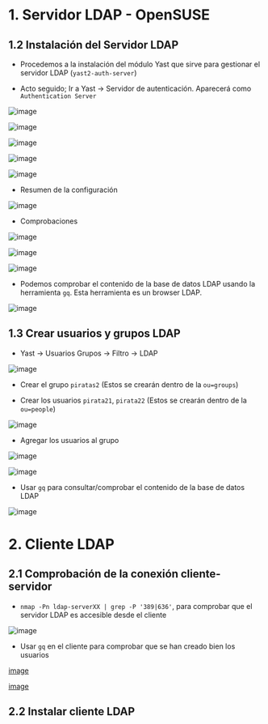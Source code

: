 # 1. Servidor LDAP - OpenSUSE

## 1.2 Instalación del Servidor LDAP

* Procedemos a la instalación del módulo Yast que sirve para gestionar el servidor LDAP (`yast2-auth-server`)

* Acto seguido; Ir a Yast -> Servidor de autenticación. Aparecerá como `Authentication Server`

![image](images/Selección_001.png)

![image](images/Selección_002.png)

![image](images/Selección_003.png)

![image](images/Selección_004.png)

![image](images/Selección_005.png)

* Resumen de la configuración

![image](images/Selección_006.png)

* Comprobaciones

![image](images/Selección_007.png)

![image](images/Selección_008.png)

![image](images/Selección_009.png)

* Podemos comprobar el contenido de la base de datos LDAP usando la herramienta `gq`. Esta herramienta es un browser LDAP.

![image](images/Selección_010.png)

## 1.3 Crear usuarios y grupos LDAP

* Yast -> Usuarios Grupos -> Filtro -> LDAP

![image](images/Selección_011.png)

* Crear el grupo `piratas2` (Estos se crearán dentro de la `ou=groups`)

* Crear los usuarios `pirata21`, `pirata22` (Estos se crearán dentro de la `ou=people`)

![image](images/Selección_012.png)

* Agregar los usuarios al grupo

![image](images/Selección_013.png)

![image](images/Selección_014.png)

*  Usar `gq` para consultar/comprobar el contenido de la base de datos LDAP

![image](images/Selección_015.png)

# 2. Cliente LDAP

## 2.1 Comprobación de la conexión cliente-servidor

* `nmap -Pn ldap-serverXX | grep -P '389|636'`, para comprobar que el servidor LDAP es accesible desde el cliente

![image](images/Selección_016.png)

* Usar `gq` en el cliente para comprobar que se han creado bien los usuarios

[image](images/Selección_017.png)

[image](images/Selección_018.png)

## 2.2 Instalar cliente LDAP

